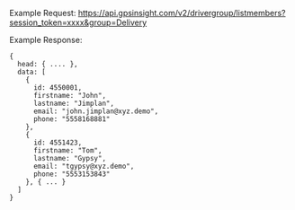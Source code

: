 Example Request: https://api.gpsinsight.com/v2/drivergroup/listmembers?session_token=xxxx&group=Delivery

Example Response:

    {
      head: { .... },
      data: [
        {
          id: 4550001,
          firstname: "John",
          lastname: "Jimplan",
          email: "john.jimplan@xyz.demo",
          phone: "5558168881"
        },
        {
          id: 4551423,
          firstname: "Tom",
          lastname: "Gypsy",
          email: "tgypsy@xyz.demo",
          phone: "5553153843"
        }, { ... }
      ]
    }
